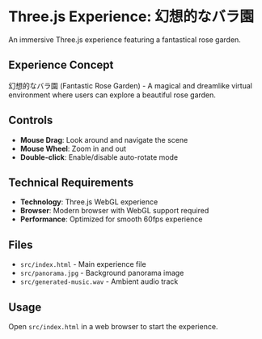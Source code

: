 # Three.js Experience: 幻想的なバラ園

An immersive Three.js experience featuring a fantastical rose garden.

## Experience Concept
幻想的なバラ園 (Fantastic Rose Garden) - A magical and dreamlike virtual environment where users can explore a beautiful rose garden.

## Controls
- **Mouse Drag**: Look around and navigate the scene
- **Mouse Wheel**: Zoom in and out
- **Double-click**: Enable/disable auto-rotate mode

## Technical Requirements
- **Technology**: Three.js WebGL experience
- **Browser**: Modern browser with WebGL support required
- **Performance**: Optimized for smooth 60fps experience

## Files
- `src/index.html` - Main experience file
- `src/panorama.jpg` - Background panorama image
- `src/generated-music.wav` - Ambient audio track

## Usage
Open `src/index.html` in a web browser to start the experience.
